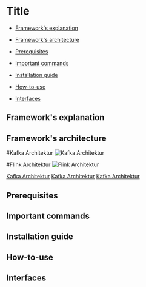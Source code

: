 # Title

* [Framework's explanation](#framework%27s-explanation)

* [Framework's architecture](#framework%27s-architecture)

* [Prerequisites](#prerequisites)

* [Important commands](#important-commands)

* [Installation guide](#installation-guide)

* [How-to-use](##how%2Dto%2Duse)

* [Interfaces](#interfaces)




## Framework's explanation 

## Framework's architecture

#Kafka Architektur
![Kafka Architektur](https://www.tutorialspoint.com/apache_kafka/images/cluster_architecture.jpg)

#Flink Architektur
![Flink Architektur](http://www.heinz-schmitz.org/files/TSS-Schmitz/Nachrichtenbilder/2016/2016%2008/06-flink-stack-frontpage.jpg)

[Kafka Architektur](https://www.tutorialspoint.com/apache_kafka/images/cluster_architecture.jpg)
[Kafka Architektur](https://www.tutorialspoint.com/apache_kafka/images/cluster_architecture.jpg)
[Kafka Architektur](https://www.tutorialspoint.com/apache_kafka/images/cluster_architecture.jpg)

## Prerequisites

## Important commands

## Installation guide

## How-to-use

## Interfaces
